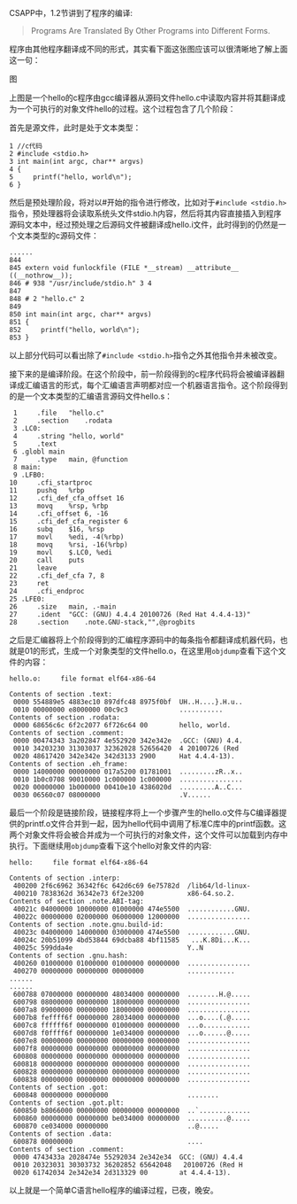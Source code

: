 CSAPP中，1.2节讲到了程序的编译:

> Programs Are Translated By Other Programs into Different Forms.

程序由其他程序翻译成不同的形式，其实看下面这张图应该可以很清晰地了解上面这一句：

图

上图是一个hello的c程序由gcc编译器从源码文件hello.c中读取内容并将其翻译成为一个可执行的对象文件hello的过程。这个过程包含了几个阶段：

首先是源文件，此时是处于文本类型：
    
    1 //c代码
    2 #include <stdio.h>
    3 int main(int argc, char** argvs)
    4 {
    5     printf("hello, world\n");
    6 }

然后是预处理阶段，将对以#开始的指令进行修改，比如对于`#include <stdio.h>`指令，预处理器将会读取系统头文件stdio.h内容，然后将其内容直接插入到程序源码文本中，经过预处理之后源码文件被翻译成hello.i文件，此时得到的仍然是一个文本类型的c源码文件：

    ......
    844
    845 extern void funlockfile (FILE *__stream) __attribute__ ((__nothrow__));
    846 # 938 "/usr/include/stdio.h" 3 4
    847
    848 # 2 "hello.c" 2
    849
    850 int main(int argc, char** argvs)
    851 {
    852     printf("hello, world\n");
    853 }
    
以上部分代码可以看出除了`#include <stdio.h>`指令之外其他指令并未被改变。

接下来的是编译阶段。在这个阶段中，前一阶段得到的c程序代码将会被编译器翻译成汇编语言的形式，每个汇编语言声明都对应一个机器语言指令。这个阶段得到的是一个文本类型的汇编语言源码文件hello.s：

     1     .file   "hello.c"
     2     .section    .rodata
     3 .LC0:
     4     .string "hello, world"
     5     .text
     6 .globl main
     7     .type   main, @function
     8 main:
     9 .LFB0:
    10     .cfi_startproc
    11     pushq   %rbp
    12     .cfi_def_cfa_offset 16
    13     movq    %rsp, %rbp
    14     .cfi_offset 6, -16
    15     .cfi_def_cfa_register 6
    16     subq    $16, %rsp
    17     movl    %edi, -4(%rbp)
    18     movq    %rsi, -16(%rbp)
    19     movl    $.LC0, %edi
    20     call    puts
    21     leave
    22     .cfi_def_cfa 7, 8
    23     ret
    24     .cfi_endproc
    25 .LFE0:
    26     .size   main, .-main
    27     .ident  "GCC: (GNU) 4.4.4 20100726 (Red Hat 4.4.4-13)"
    28     .section    .note.GNU-stack,"",@progbits
    
之后是汇编器将上个阶段得到的汇编程序源码中的每条指令都翻译成机器代码，也就是01的形式，生成一个对象类型的文件hello.o，在这里用`objdump`查看下这个文件的内容：

    hello.o:     file format elf64-x86-64

    Contents of section .text:
     0000 554889e5 4883ec10 897dfc48 8975f0bf  UH..H....}.H.u..
     0010 00000000 e8000000 00c9c3             ...........
    Contents of section .rodata:
     0000 68656c6c 6f2c2077 6f726c64 00        hello, world.
    Contents of section .comment:
     0000 00474343 3a202847 4e552920 342e342e  .GCC: (GNU) 4.4.
     0010 34203230 31303037 32362028 52656420  4 20100726 (Red
     0020 48617420 342e342e 342d3133 2900      Hat 4.4.4-13).
    Contents of section .eh_frame:
     0000 14000000 00000000 017a5200 01781001  .........zR..x..
     0010 1b0c0708 90010000 1c000000 1c000000  ................
     0020 00000000 1b000000 00410e10 4386020d  .........A..C...
     0030 06560c07 08000000                    .V......

最后一个阶段是链接阶段，链接程序将上一个步骤产生的hello.o文件与C编译器提供的printf.o文件合并到一起，因为hello代码中调用了标准C库中的printf函数。这两个对象文件将会被合并成为一个可执行的对象文件，这个文件可以加载到内存中执行。下面继续用`objdump`查看下这个hello对象文件的内容:

    hello:     file format elf64-x86-64

    Contents of section .interp:
     400200 2f6c6962 36342f6c 642d6c69 6e75782d  /lib64/ld-linux-
     400210 7838362d 36342e73 6f2e3200           x86-64.so.2.
    Contents of section .note.ABI-tag:
     40021c 04000000 10000000 01000000 474e5500  ............GNU.
     40022c 00000000 02000000 06000000 12000000  ................
    Contents of section .note.gnu.build-id:
     40023c 04000000 14000000 03000000 474e5500  ............GNU.
     40024c 20b51099 4bd53844 69dcba88 4bf11585   ...K.8Di...K...
     40025c 599dda4e                             Y..N
    Contents of section .gnu.hash:
     400260 01000000 01000000 01000000 00000000  ................
     400270 00000000 00000000 00000000           ............
    ......
    ......
     600788 07000000 00000000 48034000 00000000  ........H.@.....
     600798 08000000 00000000 18000000 00000000  ................
     6007a8 09000000 00000000 18000000 00000000  ................
     6007b8 feffff6f 00000000 28034000 00000000  ...o....(.@.....
     6007c8 ffffff6f 00000000 01000000 00000000  ...o............
     6007d8 f0ffff6f 00000000 1e034000 00000000  ...o......@.....
     6007e8 00000000 00000000 00000000 00000000  ................
     6007f8 00000000 00000000 00000000 00000000  ................
     600808 00000000 00000000 00000000 00000000  ................
     600818 00000000 00000000 00000000 00000000  ................
     600828 00000000 00000000 00000000 00000000  ................
     600838 00000000 00000000 00000000 00000000  ................
    Contents of section .got:
     600848 00000000 00000000                    ........
    Contents of section .got.plt:
     600850 b8066000 00000000 00000000 00000000  ..`.............
     600860 00000000 00000000 be034000 00000000  ..........@.....
     600870 ce034000 00000000                    ..@.....
    Contents of section .data:
     600878 00000000                             ....
    Contents of section .comment:
     0000 4743433a 2028474e 55292034 2e342e34  GCC: (GNU) 4.4.4
     0010 20323031 30303732 36202852 65642048   20100726 (Red H
     0020 61742034 2e342e34 2d313329 00        at 4.4.4-13).
     
以上就是一个简单C语言hello程序的编译过程，已夜，晚安。
